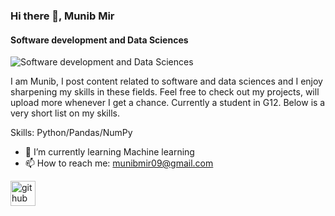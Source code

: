 ### Hi there 👋, Munib Mir

#### Software development and Data Sciences
![Software development and Data Sciences](blob:https://web.whatsapp.com/f8a60e00-aff3-4346-963c-8d1a30616134)

I am Munib, I post content related to software and data sciences and I enjoy sharpening my skills in these fields. Feel free to check out my projects, will upload more whenever I get a chance.
Currently a student in G12.
Below is a very short list on my skills.


Skills: Python/Pandas/NumPy

- 🌱 I’m currently learning Machine learning 
- 📫 How to reach me: munibmir09@gmail.com 


[<img src='https://cdn.jsdelivr.net/npm/simple-icons@3.0.1/icons/github.svg' alt='github' height='40'>](https://github.com/IAMMUNIBMIR)  



